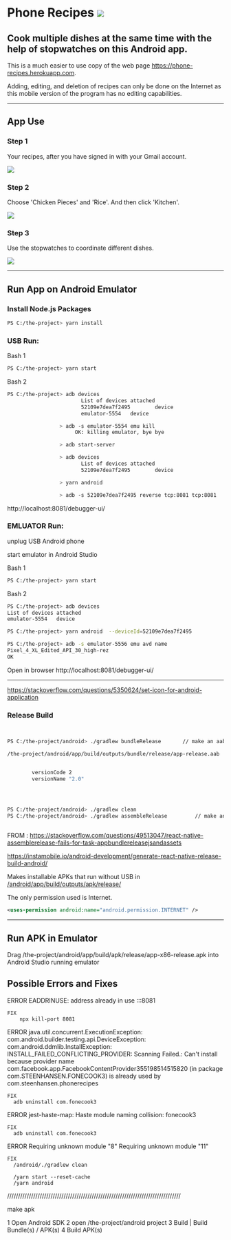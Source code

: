 







# Phone Recipes ![](./google-icons/google-icon-48.png)

## Cook multiple dishes at the same time with the help of stopwatches on this Android app.

This is a much easier to use copy of the web page https://phone-recipes.herokuapp.com.

Adding, editing, and deletion of recipes can only be done on the Internet as this mobile version of the program has no editing capabilities.




-------------------------------
## App Use


### Step 1
Your recipes, after you have signed in with your Gmail account.

![](google-icons/git-step-1.jpg)

### Step 2
Choose 'Chicken Pieces' and 'Rice'. And then click 'Kitchen'.

![](google-icons/git-step-2.jpg)


### Step 3
Use the stopwatches to coordinate different dishes.

![](google-icons/git-step-3.jpg)


-------------------------------
## Run App on Android Emulator

### Install Node.js Packages

```bash
PS C:/the-project> yarn install
```


### USB Run:

  Bash 1

```bash
PS C:/the-project> yarn start
```

  Bash 2

```bash
PS C:/the-project> adb devices
                        List of devices attached
                        52109e7dea7f2495        device
                        emulator-5554   device

                 > adb -s emulator-5554 emu kill
                      OK: killing emulator, bye bye

                 > adb start-server

                 > adb devices
                        List of devices attached
                        52109e7dea7f2495        device

                 > yarn android

                 > adb -s 52109e7dea7f2495 reverse tcp:8081 tcp:8081

```

  http://localhost:8081/debugger-ui/

### EMLUATOR Run:

  unplug USB Android phone

  start emulator in Android Studio

  Bash 1

```bash
PS C:/the-project> yarn start
```
  Bash 2

```bash
PS C:/the-project> adb devices
List of devices attached
emulator-5554   device

PS C:/the-project> yarn android  --deviceId=52109e7dea7f2495

PS C:/the-project> adb -s emulator-5556 emu avd name
Pixel_4_XL_Edited_API_30_high-rez
OK


```

  Open in browser
    http://localhost:8081/debugger-ui/

-------------------------------
https://stackoverflow.com/questions/5350624/set-icon-for-android-application

### Release Build
```bash


PS C:/the-project/android> ./gradlew bundleRelease       // make an aab

/the-project/android/app/build/outputs/bundle/release/app-release.aab


        versionCode 2
        versionName "2.0"


        

PS C:/the-project/android> ./gradlew clean
PS C:/the-project/android> ./gradlew assembleRelease         // make an apk



```

FROM : https://stackoverflow.com/questions/49513047/react-native-assemblerelease-fails-for-task-appbundlereleasejsandassets

https://instamobile.io/android-development/generate-react-native-release-build-android/

Makes installable APKs that run without USB in [/android/app/build/outputs/apk/release/](/android/app/build/outputs/apk/release/)

The only permission used is Internet.
```XML
<uses-permission android:name="android.permission.INTERNET" />
```

-------------------------------

## Run APK in Emulator

Drag /the-project/android/app/build/apk/release/app-x86-release.apk into Android Studio running emulator

## Possible Errors and Fixes

ERROR
    EADDRINUSE: address already in use :::8081
  
    FIX
        npx kill-port 8081


ERROR
    java.util.concurrent.ExecutionException: com.android.builder.testing.api.DeviceException: com.android.ddmlib.InstallException: INSTALL_FAILED_CONFLICTING_PROVIDER: Scanning Failed.: Can't install because provider name com.facebook.app.FacebookContentProvider355198514515820 (in package com.STEENHANSEN.FONECOOK3) is already used by com.steenhansen.phonerecipes

    FIX
      adb uninstall com.fonecook3

ERROR
    jest-haste-map: Haste module naming collision: fonecook3

    FIX
      adb uninstall com.fonecook3


ERROR
    Requiring unknown module "8"
    Requiring unknown module "11"

    FIX
      /android/./gradlew clean

      /yarn start --reset-cache
      /yarn android

////////////////////////////////////////////////////////////////////////////////


make apk

1 Open Android SDK
2 open /the-project/android project
3 Build | Build Bundle(s) / APK(s)
4 Build APK(s)